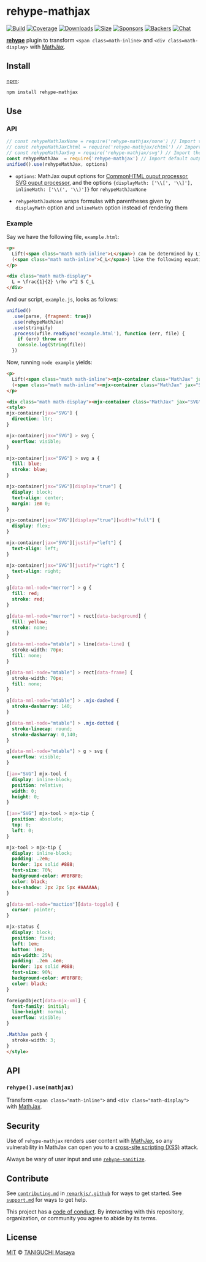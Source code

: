 # rehype-mathjax

[![Build][build-badge]][build]
[![Coverage][coverage-badge]][coverage]
[![Downloads][downloads-badge]][downloads]
[![Size][size-badge]][size]
[![Sponsors][sponsors-badge]][collective]
[![Backers][backers-badge]][collective]
[![Chat][chat-badge]][chat]

[**rehype**][rehype] plugin to transform `<span class=math-inline>` and
`<div class=math-display>` with [MathJax][].

## Install

[npm][]:

```sh
npm install rehype-mathjax
```

## Use

### API

```js
// const rehypeMathJaxNone = require('rehype-mathjax/none') // Import the processor that do nothing
// const rehypeMathJaxChtml = require('rehype-mathjax/chtml') // Import the CommonHTML ouput processor
// const rehypeMathJaxSvg = require('rehype-mathjax/svg') // Import the SVG output processor
const rehypeMathJax  = require('rehype-mathjax') // Import default output processor as SVG output processor
unified().use(rehypeMathJax, options)
```

*   `options`: MathJax ouput options for
    [CommonHTML ouput processor](http://docs.mathjax.org/en/latest/options/output/chtml.html),
    [SVG ouput processor](http://docs.mathjax.org/en/latest/options/output/svg.html),
    and the options `{displayMath: ['\\[', '\\]'], inlineMath: ['\\(', '\\)']}` for `rehypeMathJaxNone`

*   `rehypeMathJaxNone` wraps formulas with parentheses
    given by `displayMath` option and `inlineMath` option
    instead of rendering them

### Example

Say we have the following file, `example.html`:

```html
<p>
  Lift(<span class="math math-inline">L</span>) can be determined by Lift Coefficient
  (<span class="math math-inline">C_L</span>) like the following equation.
</p>

<div class="math math-display">
  L = \frac{1}{2} \rho v^2 S C_L
</div>
```

And our script, `example.js`, looks as follows:

```js
unified()
  .use(parse, {fragment: true})
  .use(rehypeMathJax)
  .use(stringify)
  .process(vfile.readSync('example.html'), function (err, file) {
    if (err) throw err
    console.log(String(file))
  })
```

Now, running `node example` yields:

```html
<p>
  Lift(<span class="math math-inline"><mjx-container class="MathJax" jax="SVG"><svg style="vertical-align: 0;" xmlns="http://www.w3.org/2000/svg" width="1.541ex" height="1.545ex" role="img" focusable="false" viewBox="0 -683 681 683" xmlns:xlink="http://www.w3.org/1999/xlink"><defs><path id="MJX-1-TEX-I-1D43F" d="M228 637Q194 637 192 641Q191 643 191 649Q191 673 202 682Q204 683 217 683Q271 680 344 680Q485 680 506 683H518Q524 677 524 674T522 656Q517 641 513 637H475Q406 636 394 628Q387 624 380 600T313 336Q297 271 279 198T252 88L243 52Q243 48 252 48T311 46H328Q360 46 379 47T428 54T478 72T522 106T564 161Q580 191 594 228T611 270Q616 273 628 273H641Q647 264 647 262T627 203T583 83T557 9Q555 4 553 3T537 0T494 -1Q483 -1 418 -1T294 0H116Q32 0 32 10Q32 17 34 24Q39 43 44 45Q48 46 59 46H65Q92 46 125 49Q139 52 144 61Q147 65 216 339T285 628Q285 635 228 637Z"></path></defs><g stroke="currentColor" fill="currentColor" stroke-width="0" transform="matrix(1 0 0 -1 0 0)"><g data-mml-node="math"><g data-mml-node="mi"><use xlink:href="#MJX-1-TEX-I-1D43F"></use></g></g></g></svg></mjx-container></span>) can be determined by Lift Coefficient
  (<span class="math math-inline"><mjx-container class="MathJax" jax="SVG"><svg style="vertical-align: -0.339ex;" xmlns="http://www.w3.org/2000/svg" width="2.82ex" height="1.934ex" role="img" focusable="false" viewBox="0 -705 1246.5 855" xmlns:xlink="http://www.w3.org/1999/xlink"><defs><path id="MJX-2-TEX-I-1D436" d="M50 252Q50 367 117 473T286 641T490 704Q580 704 633 653Q642 643 648 636T656 626L657 623Q660 623 684 649Q691 655 699 663T715 679T725 690L740 705H746Q760 705 760 698Q760 694 728 561Q692 422 692 421Q690 416 687 415T669 413H653Q647 419 647 422Q647 423 648 429T650 449T651 481Q651 552 619 605T510 659Q484 659 454 652T382 628T299 572T226 479Q194 422 175 346T156 222Q156 108 232 58Q280 24 350 24Q441 24 512 92T606 240Q610 253 612 255T628 257Q648 257 648 248Q648 243 647 239Q618 132 523 55T319 -22Q206 -22 128 53T50 252Z"></path><path id="MJX-2-TEX-I-1D43F" d="M228 637Q194 637 192 641Q191 643 191 649Q191 673 202 682Q204 683 217 683Q271 680 344 680Q485 680 506 683H518Q524 677 524 674T522 656Q517 641 513 637H475Q406 636 394 628Q387 624 380 600T313 336Q297 271 279 198T252 88L243 52Q243 48 252 48T311 46H328Q360 46 379 47T428 54T478 72T522 106T564 161Q580 191 594 228T611 270Q616 273 628 273H641Q647 264 647 262T627 203T583 83T557 9Q555 4 553 3T537 0T494 -1Q483 -1 418 -1T294 0H116Q32 0 32 10Q32 17 34 24Q39 43 44 45Q48 46 59 46H65Q92 46 125 49Q139 52 144 61Q147 65 216 339T285 628Q285 635 228 637Z"></path></defs><g stroke="currentColor" fill="currentColor" stroke-width="0" transform="matrix(1 0 0 -1 0 0)"><g data-mml-node="math"><g data-mml-node="msub"><g data-mml-node="mi"><use xlink:href="#MJX-2-TEX-I-1D436"></use></g><g data-mml-node="mi" transform="translate(715, -150) scale(0.707)"><use xlink:href="#MJX-2-TEX-I-1D43F"></use></g></g></g></g></svg></mjx-container></span>) like the following equation.
</p>

<div class="math math-display"><mjx-container class="MathJax" jax="SVG" display="true"><svg style="vertical-align: -1.552ex;" xmlns="http://www.w3.org/2000/svg" width="14.144ex" height="4.588ex" role="img" focusable="false" viewBox="0 -1342 6251.6 2028" xmlns:xlink="http://www.w3.org/1999/xlink"><defs><path id="MJX-3-TEX-I-1D43F" d="M228 637Q194 637 192 641Q191 643 191 649Q191 673 202 682Q204 683 217 683Q271 680 344 680Q485 680 506 683H518Q524 677 524 674T522 656Q517 641 513 637H475Q406 636 394 628Q387 624 380 600T313 336Q297 271 279 198T252 88L243 52Q243 48 252 48T311 46H328Q360 46 379 47T428 54T478 72T522 106T564 161Q580 191 594 228T611 270Q616 273 628 273H641Q647 264 647 262T627 203T583 83T557 9Q555 4 553 3T537 0T494 -1Q483 -1 418 -1T294 0H116Q32 0 32 10Q32 17 34 24Q39 43 44 45Q48 46 59 46H65Q92 46 125 49Q139 52 144 61Q147 65 216 339T285 628Q285 635 228 637Z"></path><path id="MJX-3-TEX-N-3D" d="M56 347Q56 360 70 367H707Q722 359 722 347Q722 336 708 328L390 327H72Q56 332 56 347ZM56 153Q56 168 72 173H708Q722 163 722 153Q722 140 707 133H70Q56 140 56 153Z"></path><path id="MJX-3-TEX-N-31" d="M213 578L200 573Q186 568 160 563T102 556H83V602H102Q149 604 189 617T245 641T273 663Q275 666 285 666Q294 666 302 660V361L303 61Q310 54 315 52T339 48T401 46H427V0H416Q395 3 257 3Q121 3 100 0H88V46H114Q136 46 152 46T177 47T193 50T201 52T207 57T213 61V578Z"></path><path id="MJX-3-TEX-N-32" d="M109 429Q82 429 66 447T50 491Q50 562 103 614T235 666Q326 666 387 610T449 465Q449 422 429 383T381 315T301 241Q265 210 201 149L142 93L218 92Q375 92 385 97Q392 99 409 186V189H449V186Q448 183 436 95T421 3V0H50V19V31Q50 38 56 46T86 81Q115 113 136 137Q145 147 170 174T204 211T233 244T261 278T284 308T305 340T320 369T333 401T340 431T343 464Q343 527 309 573T212 619Q179 619 154 602T119 569T109 550Q109 549 114 549Q132 549 151 535T170 489Q170 464 154 447T109 429Z"></path><path id="MJX-3-TEX-I-1D70C" d="M58 -216Q25 -216 23 -186Q23 -176 73 26T127 234Q143 289 182 341Q252 427 341 441Q343 441 349 441T359 442Q432 442 471 394T510 276Q510 219 486 165T425 74T345 13T266 -10H255H248Q197 -10 165 35L160 41L133 -71Q108 -168 104 -181T92 -202Q76 -216 58 -216ZM424 322Q424 359 407 382T357 405Q322 405 287 376T231 300Q217 269 193 170L176 102Q193 26 260 26Q298 26 334 62Q367 92 389 158T418 266T424 322Z"></path><path id="MJX-3-TEX-I-1D463" d="M173 380Q173 405 154 405Q130 405 104 376T61 287Q60 286 59 284T58 281T56 279T53 278T49 278T41 278H27Q21 284 21 287Q21 294 29 316T53 368T97 419T160 441Q202 441 225 417T249 361Q249 344 246 335Q246 329 231 291T200 202T182 113Q182 86 187 69Q200 26 250 26Q287 26 319 60T369 139T398 222T409 277Q409 300 401 317T383 343T365 361T357 383Q357 405 376 424T417 443Q436 443 451 425T467 367Q467 340 455 284T418 159T347 40T241 -11Q177 -11 139 22Q102 54 102 117Q102 148 110 181T151 298Q173 362 173 380Z"></path><path id="MJX-3-TEX-I-1D446" d="M308 24Q367 24 416 76T466 197Q466 260 414 284Q308 311 278 321T236 341Q176 383 176 462Q176 523 208 573T273 648Q302 673 343 688T407 704H418H425Q521 704 564 640Q565 640 577 653T603 682T623 704Q624 704 627 704T632 705Q645 705 645 698T617 577T585 459T569 456Q549 456 549 465Q549 471 550 475Q550 478 551 494T553 520Q553 554 544 579T526 616T501 641Q465 662 419 662Q362 662 313 616T263 510Q263 480 278 458T319 427Q323 425 389 408T456 390Q490 379 522 342T554 242Q554 216 546 186Q541 164 528 137T492 78T426 18T332 -20Q320 -22 298 -22Q199 -22 144 33L134 44L106 13Q83 -14 78 -18T65 -22Q52 -22 52 -14Q52 -11 110 221Q112 227 130 227H143Q149 221 149 216Q149 214 148 207T144 186T142 153Q144 114 160 87T203 47T255 29T308 24Z"></path><path id="MJX-3-TEX-I-1D436" d="M50 252Q50 367 117 473T286 641T490 704Q580 704 633 653Q642 643 648 636T656 626L657 623Q660 623 684 649Q691 655 699 663T715 679T725 690L740 705H746Q760 705 760 698Q760 694 728 561Q692 422 692 421Q690 416 687 415T669 413H653Q647 419 647 422Q647 423 648 429T650 449T651 481Q651 552 619 605T510 659Q484 659 454 652T382 628T299 572T226 479Q194 422 175 346T156 222Q156 108 232 58Q280 24 350 24Q441 24 512 92T606 240Q610 253 612 255T628 257Q648 257 648 248Q648 243 647 239Q618 132 523 55T319 -22Q206 -22 128 53T50 252Z"></path></defs><g stroke="currentColor" fill="currentColor" stroke-width="0" transform="matrix(1 0 0 -1 0 0)"><g data-mml-node="math"><g data-mml-node="mi"><use xlink:href="#MJX-3-TEX-I-1D43F"></use></g><g data-mml-node="mo" transform="translate(958.8, 0)"><use xlink:href="#MJX-3-TEX-N-3D"></use></g><g data-mml-node="mfrac" transform="translate(2014.6, 0)"><g data-mml-node="mn" transform="translate(220, 676)"><use xlink:href="#MJX-3-TEX-N-31"></use></g><g data-mml-node="mn" transform="translate(220, -686)"><use xlink:href="#MJX-3-TEX-N-32"></use></g><rect width="700" height="60" x="120" y="220"></rect></g><g data-mml-node="mi" transform="translate(2954.6, 0)"><use xlink:href="#MJX-3-TEX-I-1D70C"></use></g><g data-mml-node="msup" transform="translate(3471.6, 0)"><g data-mml-node="mi"><use xlink:href="#MJX-3-TEX-I-1D463"></use></g><g data-mml-node="mn" transform="translate(485, 413) scale(0.707)"><use xlink:href="#MJX-3-TEX-N-32"></use></g></g><g data-mml-node="mi" transform="translate(4360.1, 0)"><use xlink:href="#MJX-3-TEX-I-1D446"></use></g><g data-mml-node="msub" transform="translate(5005.1, 0)"><g data-mml-node="mi"><use xlink:href="#MJX-3-TEX-I-1D436"></use></g><g data-mml-node="mi" transform="translate(715, -150) scale(0.707)"><use xlink:href="#MJX-3-TEX-I-1D43F"></use></g></g></g></g></svg></mjx-container></div>
<style>
mjx-container[jax="SVG"] {
  direction: ltr;
}

mjx-container[jax="SVG"] > svg {
  overflow: visible;
}

mjx-container[jax="SVG"] > svg a {
  fill: blue;
  stroke: blue;
}

mjx-container[jax="SVG"][display="true"] {
  display: block;
  text-align: center;
  margin: 1em 0;
}

mjx-container[jax="SVG"][display="true"][width="full"] {
  display: flex;
}

mjx-container[jax="SVG"][justify="left"] {
  text-align: left;
}

mjx-container[jax="SVG"][justify="right"] {
  text-align: right;
}

g[data-mml-node="merror"] > g {
  fill: red;
  stroke: red;
}

g[data-mml-node="merror"] > rect[data-background] {
  fill: yellow;
  stroke: none;
}

g[data-mml-node="mtable"] > line[data-line] {
  stroke-width: 70px;
  fill: none;
}

g[data-mml-node="mtable"] > rect[data-frame] {
  stroke-width: 70px;
  fill: none;
}

g[data-mml-node="mtable"] > .mjx-dashed {
  stroke-dasharray: 140;
}

g[data-mml-node="mtable"] > .mjx-dotted {
  stroke-linecap: round;
  stroke-dasharray: 0,140;
}

g[data-mml-node="mtable"] > g > svg {
  overflow: visible;
}

[jax="SVG"] mjx-tool {
  display: inline-block;
  position: relative;
  width: 0;
  height: 0;
}

[jax="SVG"] mjx-tool > mjx-tip {
  position: absolute;
  top: 0;
  left: 0;
}

mjx-tool > mjx-tip {
  display: inline-block;
  padding: .2em;
  border: 1px solid #888;
  font-size: 70%;
  background-color: #F8F8F8;
  color: black;
  box-shadow: 2px 2px 5px #AAAAAA;
}

g[data-mml-node="maction"][data-toggle] {
  cursor: pointer;
}

mjx-status {
  display: block;
  position: fixed;
  left: 1em;
  bottom: 1em;
  min-width: 25%;
  padding: .2em .4em;
  border: 1px solid #888;
  font-size: 90%;
  background-color: #F8F8F8;
  color: black;
}

foreignObject[data-mjx-xml] {
  font-family: initial;
  line-height: normal;
  overflow: visible;
}

.MathJax path {
  stroke-width: 3;
}
</style>
```

## API

### `rehype().use(mathjax)`

Transform `<span class="math-inline">` and `<div class="math-display">` with
[MathJax][].

## Security

Use of `rehype-mathjax` renders user content with [MathJax][],
so any vulnerability in MathJax can open you
to a [cross-site scripting (XSS)][xss] attack.

Always be wary of user input and use [`rehype-sanitize`][rehype-sanitize].

## Contribute

See [`contributing.md`][contributing] in [`remarkjs/.github`][health] for ways
to get started.
See [`support.md`][support] for ways to get help.

This project has a [code of conduct][coc].
By interacting with this repository, organization, or community you agree to
abide by its terms.

## License

[MIT][license] © [TANIGUCHI Masaya][author]

<!-- Definitions -->

[build-badge]: https://img.shields.io/travis/remarkjs/remark-math/master.svg

[build]: https://travis-ci.org/remarkjs/remark-math

[coverage-badge]: https://img.shields.io/codecov/c/github/remarkjs/remark-math.svg

[coverage]: https://codecov.io/github/remarkjs/remark-math

[downloads-badge]: https://img.shields.io/npm/dm/rehype-mathjax.svg

[downloads]: https://www.npmjs.com/package/rehype-mathjax

[size-badge]: https://img.shields.io/bundlephobia/minzip/rehype-mathjax.svg

[size]: https://bundlephobia.com/result?p=rehype-mathjax

[sponsors-badge]: https://opencollective.com/unified/sponsors/badge.svg

[backers-badge]: https://opencollective.com/unified/backers/badge.svg

[collective]: https://opencollective.com/unified

[chat-badge]: https://img.shields.io/badge/chat-spectrum-7b16ff.svg

[chat]: https://spectrum.chat/unified/remark

[npm]: https://docs.npmjs.com/cli/install

[health]: https://github.com/remarkjs/.github

[contributing]: https://github.com/remarkjs/.github/blob/master/contributing.md

[support]: https://github.com/remarkjs/.github/blob/master/support.md

[coc]: https://github.com/remarkjs/.github/blob/master/code-of-conduct.md

[license]: https://github.com/remarkjs/remark-math/blob/master/license

[author]: https://rokt33r.github.io

[rehype]: https://github.com/rehypejs/rehype

[xss]: https://en.wikipedia.org/wiki/Cross-site_scripting

[rehype-sanitize]: https://github.com/rehypejs/rehype-sanitize

[mathjax]: https://mathjax.org/
